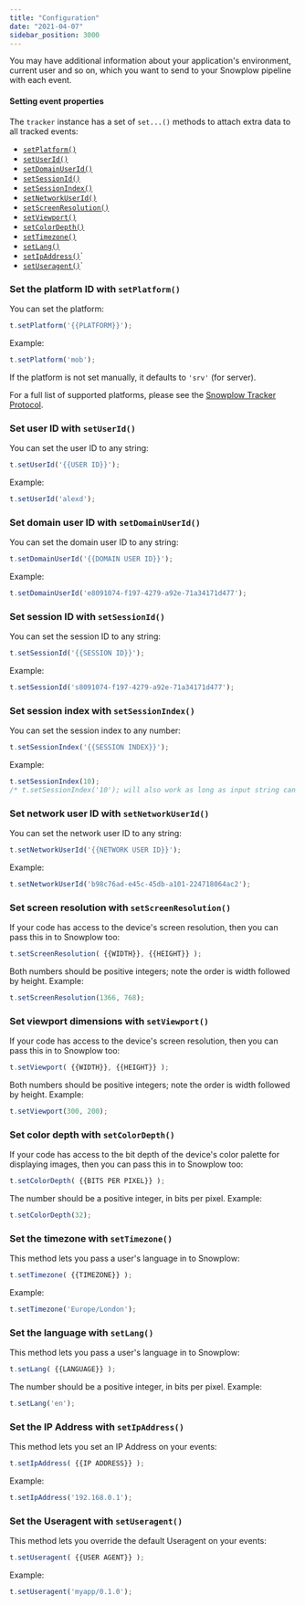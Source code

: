 ```yaml
---
title: "Configuration"
date: "2021-04-07"
sidebar_position: 3000
---
```


You may have additional information about your application's environment, current user and so on, which you want to send to your Snowplow pipeline with each event.

#### Setting event properties

The `tracker` instance has a set of `set...()` methods to attach extra data to all tracked events:

- [`setPlatform()`](#set-the-platform-id-withsetplatform)
- [`setUserId()`](#set-user-id-withsetuserid)
- [`setDomainUserId()`](#set-domain-user-id-with-setdomainuserid)
- [`setSessionId()`](#set-session-id-with-setsessionid)
- [`setSessionIndex()`](#set-session-index-with-setsessionindex)
- [`setNetworkUserId()`](#set-network-user-id-with-setnetworkuserid)
- [`setScreenResolution()`](#set-screen-resolution-with-setscreenresolution)
- [`setViewport()`](#set-viewport-dimensions-withsetviewport)
- [`setColorDepth()`](#set-color-depth-withsetcolordepth)
- [`setTimezone()`](#set-the-timezone-withsettimezone)
- [`setLang()`](#set-the-language-withsetlang)
- [`setIpAddress()`](#set-the-ip-address-withsetipaddress)`
- [`setUseragent()`](#set-the-useragent-withsetuseragent)`

### Set the platform ID with `setPlatform()`

You can set the platform:

```javascript
t.setPlatform('{{PLATFORM}}');
```

Example:

```javascript
t.setPlatform('mob');
```

If the platform is not set manually, it defaults to `'srv'` (for server).

For a full list of supported platforms, please see the [Snowplow Tracker Protocol](/docs/events/index.md#application-parameters).

### Set user ID with `setUserId()`

You can set the user ID to any string:

```javascript
t.setUserId('{{USER ID}}');
```

Example:

```javascript
t.setUserId('alexd');
```

### Set domain user ID with `setDomainUserId()`

You can set the domain user ID to any string:

```javascript
t.setDomainUserId('{{DOMAIN USER ID}}');
```

Example:

```javascript
t.setDomainUserId('e8091074-f197-4279-a92e-71a34171d477');
```

### Set session ID with `setSessionId()`

You can set the session ID to any string:

```javascript
t.setSessionId('{{SESSION ID}}');
```

Example:

```javascript
t.setSessionId('s8091074-f197-4279-a92e-71a34171d477');
```

### Set session index with `setSessionIndex()`

You can set the session index to any number:

```javascript
t.setSessionIndex('{{SESSION INDEX}}');
```

Example:

```javascript
t.setSessionIndex(10);
/* t.setSessionIndex('10'); will also work as long as input string can be converted to a valid number. */
```


### Set network user ID with `setNetworkUserId()`

You can set the network user ID to any string:

```javascript
t.setNetworkUserId('{{NETWORK USER ID}}');
```

Example:

```javascript
t.setNetworkUserId('b98c76ad-e45c-45db-a101-224718064ac2');
```

### Set screen resolution with `setScreenResolution()`

If your code has access to the device's screen resolution, then you can pass this in to Snowplow too:

```javascript
t.setScreenResolution( {{WIDTH}}, {{HEIGHT}} );
```

Both numbers should be positive integers; note the order is width followed by height. Example:

```javascript
t.setScreenResolution(1366, 768);
```

### Set viewport dimensions with `setViewport()`

If your code has access to the device's screen resolution, then you can pass this in to Snowplow too:

```javascript
t.setViewport( {{WIDTH}}, {{HEIGHT}} );
```

Both numbers should be positive integers; note the order is width followed by height. Example:

```javascript
t.setViewport(300, 200);
```

### Set color depth with `setColorDepth()`

If your code has access to the bit depth of the device's color palette for displaying images, then you can pass this in to Snowplow too:

```javascript
t.setColorDepth( {{BITS PER PIXEL}} );
```

The number should be a positive integer, in bits per pixel. Example:

```javascript
t.setColorDepth(32);
```

### Set the timezone with `setTimezone()`

This method lets you pass a user's language in to Snowplow:

```javascript
t.setTimezone( {{TIMEZONE}} );
```

Example:

```javascript
t.setTimezone('Europe/London');
```

### Set the language with `setLang()`

This method lets you pass a user's language in to Snowplow:

```javascript
t.setLang( {{LANGUAGE}} );
```

The number should be a positive integer, in bits per pixel. Example:

```javascript
t.setLang('en');
```

### Set the IP Address with `setIpAddress()`

This method lets you set an IP Address on your events:

```javascript
t.setIpAddress( {{IP ADDRESS}} );
```

Example:

```javascript
t.setIpAddress('192.168.0.1');
```

### Set the Useragent with `setUseragent()`

This method lets you override the default Useragent on your events:

```javascript
t.setUseragent( {{USER AGENT}} );
```

Example:

```javascript
t.setUseragent('myapp/0.1.0');
```
